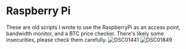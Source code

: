 # Raspberry Pi

These are old scripts I wrote to use the RaspberryPi as an access point, bandwidth monitor, and a BTC price checker. There's likely some insecurities, please check them carefully. ![DSC01441](https://github.com/stuckinsnow/raspberry-pi/assets/126236947/c599f51e-5f24-4419-870f-2bf337309121)
![DSC01849](https://github.com/stuckinsnow/raspberry-pi/assets/126236947/87e0d67c-ddf4-49bf-be54-928fbfc9a6f8)
